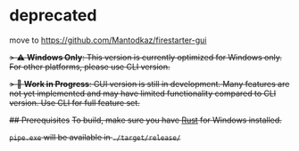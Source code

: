 # deprecated
move to https://github.com/Mantodkaz/firestarter-gui

~~> ⚠️ **Windows Only**: This version is currently optimized for Windows only. For other platforms, please use CLI version.~~

~~> 🚧 **Work in Progress**: GUI version is still in development. Many features are not yet implemented and may have limited functionality compared to CLI version. Use CLI for full feature set.~~

~~## Prerequisites~~
~~To build, make sure you have [Rust](https://www.rust-lang.org/tools/install) for Windows installed.~~

~~`pipe.exe` will be available in `./target/release/`~~
